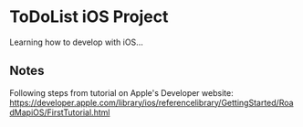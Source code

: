 # ToDoList iOS Project

Learning how to develop with iOS...

## Notes

Following steps from tutorial on Apple's Developer website:
https://developer.apple.com/library/ios/referencelibrary/GettingStarted/RoadMapiOS/FirstTutorial.html

